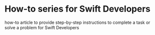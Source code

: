 # How-to series for Swift Developers
how-to article to provide step-by-step instructions to complete a task or solve a problem for Swift Developers
